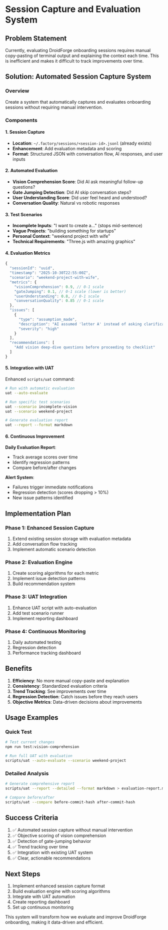 # Session Capture and Evaluation System

## Problem Statement

Currently, evaluating DroidForge onboarding sessions requires manual copy-pasting of terminal output and explaining the context each time. This is inefficient and makes it difficult to track improvements over time.

## Solution: Automated Session Capture System

### Overview
Create a system that automatically captures and evaluates onboarding sessions without requiring manual intervention.

### Components

#### 1. Session Capture
- **Location**: `~/.factory/sessions/<session-id>.jsonl` (already exists)
- **Enhancement**: Add evaluation metadata and scoring
- **Format**: Structured JSON with conversation flow, AI responses, and user inputs

#### 2. Automated Evaluation
- **Vision Comprehension Score**: Did AI ask meaningful follow-up questions?
- **Gate Jumping Detection**: Did AI skip conversation steps?
- **User Understanding Score**: Did user feel heard and understood?
- **Conversation Quality**: Natural vs robotic responses

#### 3. Test Scenarios
- **Incomplete Inputs**: "I want to create a..." (stops mid-sentence)
- **Vague Projects**: "building something for startups"
- **Personal Context**: "weekend project with wife"
- **Technical Requirements**: "Three.js with amazing graphics"

#### 4. Evaluation Metrics

```javascript
{
  "sessionId": "uuid",
  "timestamp": "2025-10-30T22:55:00Z",
  "scenario": "weekend-project-with-wife",
  "metrics": {
    "visionComprehension": 0.9, // 0-1 scale
    "gateJumping": 0.1, // 0-1 scale (lower is better)
    "userUnderstanding": 0.8, // 0-1 scale
    "conversationQuality": 0.85 // 0-1 scale
  },
  "issues": [
    {
      "type": "assumption_made",
      "description": "AI assumed 'letter A' instead of asking clarification",
      "severity": "high"
    }
  ],
  "recommendations": [
    "Add vision deep-dive questions before proceeding to checklist"
  ]
}
```

#### 5. Integration with UAT

Enhanced `scripts/uat` command:
```bash
# Run with automatic evaluation
uat --auto-evaluate

# Run specific test scenarios
uat --scenario incomplete-vision
uat --scenario weekend-project

# Generate evaluation report
uat --report --format markdown
```

#### 6. Continuous Improvement

**Daily Evaluation Report**:
- Track average scores over time
- Identify regression patterns
- Compare before/after changes

**Alert System**:
- Failures trigger immediate notifications
- Regression detection (scores dropping > 10%)
- New issue patterns identified

## Implementation Plan

### Phase 1: Enhanced Session Capture
1. Extend existing session storage with evaluation metadata
2. Add conversation flow tracking
3. Implement automatic scenario detection

### Phase 2: Evaluation Engine
1. Create scoring algorithms for each metric
2. Implement issue detection patterns
3. Build recommendation system

### Phase 3: UAT Integration
1. Enhance UAT script with auto-evaluation
2. Add test scenario runner
3. Implement reporting dashboard

### Phase 4: Continuous Monitoring
1. Daily automated testing
2. Regression detection
3. Performance tracking dashboard

## Benefits

1. **Efficiency**: No more manual copy-paste and explanation
2. **Consistency**: Standardized evaluation criteria
3. **Trend Tracking**: See improvements over time
4. **Regression Detection**: Catch issues before they reach users
5. **Objective Metrics**: Data-driven decisions about improvements

## Usage Examples

### Quick Test
```bash
# Test current changes
npm run test:vision-comprehension

# Run full UAT with evaluation
scripts/uat --auto-evaluate --scenario weekend-project
```

### Detailed Analysis
```bash
# Generate comprehensive report
scripts/uat --report --detailed --format markdown > evaluation-report.md

# Compare before/after
scripts/uat --compare before-commit-hash after-commit-hash
```

## Success Criteria

1. ✅ Automated session capture without manual intervention
2. ✅ Objective scoring of vision comprehension
3. ✅ Detection of gate-jumping behavior
4. ✅ Trend tracking over time
5. ✅ Integration with existing UAT system
6. ✅ Clear, actionable recommendations

## Next Steps

1. Implement enhanced session capture format
2. Build evaluation engine with scoring algorithms
3. Integrate with UAT automation
4. Create reporting dashboard
5. Set up continuous monitoring

This system will transform how we evaluate and improve DroidForge onboarding, making it data-driven and efficient.